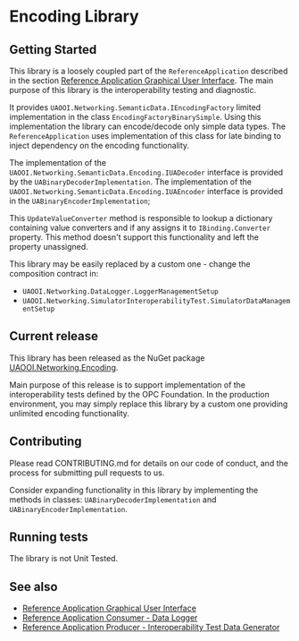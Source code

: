 # Encoding Library

## Getting Started

This library is a loosely coupled part of the `ReferenceApplication` described in the section [Reference Application Graphical User Interface](../ReferenceApplication/README.MD). The main purpose of this library is the interoperability testing and diagnostic.

It provides `UAOOI.Networking.SemanticData.IEncodingFactory` limited implementation in the class `EncodingFactoryBinarySimple`.  Using this implementation the library can encode/decode only simple data types. The `ReferenceApplication` uses implementation of this class for late binding to inject dependency on the encoding functionality.  

The implementation of the `UAOOI.Networking.SemanticData.Encoding.IUADecoder` interface is provided by the `UABinaryDecoderImplementation`. The implementation of the `UAOOI.Networking.SemanticData.Encoding.IUAEncoder` interface is provided in the `UABinaryEncoderImplementation`;

This `UpdateValueConverter` method is responsible to lookup a dictionary containing value converters and if any assigns it to `IBinding.Converter` property. This method doesn't support this functionality and left the property unassigned.

This library may be easily replaced by a custom one - change the composition contract in:

- `UAOOI.Networking.DataLogger.LoggerManagementSetup`
- `UAOOI.Networking.SimulatorInteroperabilityTest.SimulatorDataManagementSetup`

## Current release

This library has been released as the NuGet package [UAOOI.Networking.Encoding](https://www.nuget.org/packages/UAOOI.Networking.Encoding).

Main purpose of this release is to support implementation of the interoperability tests defined by the OPC Foundation. In the production environment, you may simply replace this library by a custom one providing unlimited encoding functionality.

## Contributing

Please read CONTRIBUTING.md for details on our code of conduct, and the process for submitting pull requests to us.

Consider expanding functionality in this library by implementing the methods in classes: `UABinaryDecoderImplementation` and `UABinaryEncoderImplementation`.

## Running tests

The library is not Unit Tested.

## See also

- [Reference Application Graphical User Interface](../ReferenceApplication/README.MD)
- [Reference Application Consumer - Data Logger](../DataLogger/README.md)
- [Reference Application Producer - Interoperability Test Data Generator](../SimulatorInteroperabilityTest/README.md)
